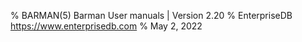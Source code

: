 % BARMAN(5) Barman User manuals | Version 2.20
% EnterpriseDB <https://www.enterprisedb.com>
% May 2, 2022
